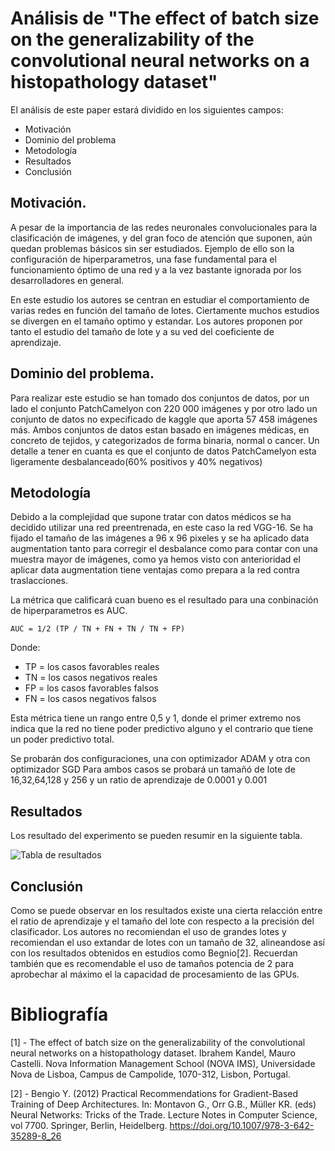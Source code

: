 # Análisis de "The effect of batch size on the generalizability of the convolutional neural networks on a histopathology dataset"

El análisis de este paper estará dividido en los siguientes campos:
 - Motivación
 - Dominio del problema
 - Metodología
 - Resultados
 - Conclusión

## Motivación.
A pesar de la importancia de las redes neuronales convolucionales para la clasificación de imágenes, y del gran foco de atención que suponen, aún quedan problemas básicos sin ser estudiados. Ejemplo de ello son la configuración de hiperparametros, una fase fundamental para el funcionamiento óptimo de una red y a la vez bastante ignorada por los desarrolladores en general.

En este estudio los autores se centran en estudiar el comportamiento de varias redes en función del tamaño de lotes. Ciertamente muchos estudios se divergen en el tamaño optimo y estandar. Los autores proponen por tanto el estudio del tamaño de lote y a su ved del coeficiente de aprendizaje.

## Dominio del problema.
Para realizar este estudio se han tomado dos conjuntos de datos, por un lado el conjunto PatchCamelyon con 220 000 imágenes y por otro lado un conjunto de datos no expecificado de kaggle que aporta 57 458 imágenes más. Ambos conjuntos de datos estan basado en imágenes médicas, en concreto de tejidos, y categorizados de forma binaria, normal o cancer. Un detalle a tener en cuanta es que el conjunto de datos PatchCamelyon esta ligeramente desbalanceado(60% positivos y 40% negativos)

## Metodología
Debido a la complejidad que supone tratar con datos médicos se ha decidido utilizar una red preentrenada, en este caso la red VGG-16. Se ha fijado el tamaño de las imágenes a 96 x 96 pixeles y se ha aplicado data augmentation tanto para corregir el desbalance como para contar con una muestra mayor de imágenes, como ya hemos visto con anterioridad el aplicar data augmentation tiene ventajas como prepara a la red contra traslacciones.

La métrica que calificará cuan bueno es el resultado para una conbinación de hiperparametros es AUC.
    
    AUC = 1/2 (TP / TN + FN + TN / TN + FP)
    
Donde:
 - TP = los casos favorables reales
 - TN = los casos negativos reales
 - FP = los casos favorables falsos
 - FN = los casos negativos falsos

Esta métrica tiene un rango entre 0,5 y 1, donde el primer extremo nos indica que la red no tiene poder predictivo alguno y el contrario que tiene un poder predictivo total.

Se probarán dos configuraciones, una con optimizador ADAM y otra con optimizador SGD
Para ambos casos se probará un tamañó de lote de 16,32,64,128 y 256 y un ratio de aprendizaje de 0.0001 y 0.001

## Resultados
Los resultado del experimento se pueden resumir en la siguiente tabla.

![Tabla de resultados](https://github.com/AntonioJesusGarciaNieto/TFG/blob/main/Img/Art%C3%ADculos/The%20effect%20of%20batch%20size%20on%20the%20generalizability%20of%20the%20convolutional%20neural%20networks%20on%20a%20histopathology%20dataset/Tabla%20de%20resultados.png)

## Conclusión

Como se puede observar en los resultados existe una cierta relacción entre el ratio de aprendizaje y el tamaño del lote con respecto a la precisión del clasificador. Los autores no recomiendan el uso de grandes lotes y recomiendan el uso extandar de lotes con un tamaño de 32, alineandose así con los resultados obtenidos en estudios como Begnio[2]. Recuerdan también que es recomendable el uso de tamaños potencia de 2 para aprobechar al máximo el la capacidad de procesamiento de las GPUs.

# Bibliografía
[1] - The effect of batch size on the generalizability of the convolutional neural networks on a histopathology dataset. Ibrahem Kandel, Mauro Castelli. Nova Information Management School (NOVA IMS), Universidade Nova de Lisboa, Campus de Campolide, 1070-312, Lisbon, Portugal.

[2] - Bengio Y. (2012) Practical Recommendations for Gradient-Based Training of Deep Architectures. In: Montavon G., Orr G.B., Müller KR. (eds) Neural Networks: Tricks of the Trade. Lecture Notes in Computer Science, vol 7700. Springer, Berlin, Heidelberg. https://doi.org/10.1007/978-3-642-35289-8_26
